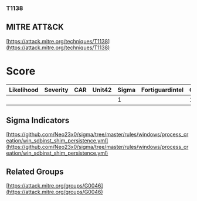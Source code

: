 
### T1138
## MITRE ATT&CK
[https://attack.mitre.org/techniques/T1138](https://attack.mitre.org/techniques/T1138)

# Score

| Likelihood | Severity | CAR | Unit42 | Sigma | Fortiguardintel | Groups | Malwares | Tools |
| ---------- | -------- | --- | ------ | ----- | --------------- | ---  | --- | --- |
 |   |   |   |   | 1 |   | 1 |   |   |



## Sigma Indicators

[https://github.com/Neo23x0/sigma/tree/master/rules/windows/process_creation/win_sdbinst_shim_persistence.yml](https://github.com/Neo23x0/sigma/tree/master/rules/windows/process_creation/win_sdbinst_shim_persistence.yml)
[]()


## Related Groups

[https://attack.mitre.org/groups/G0046](https://attack.mitre.org/groups/G0046)
[]()
